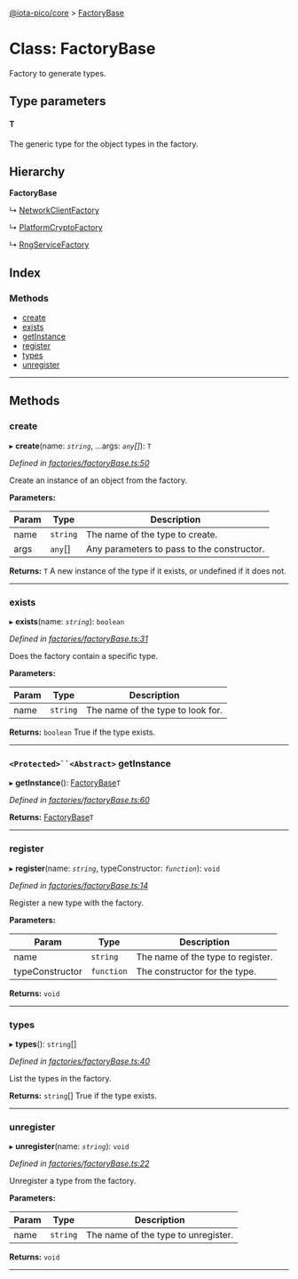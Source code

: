 [@iota-pico/core](../README.md) > [FactoryBase](../classes/factorybase.md)

# Class: FactoryBase

Factory to generate types.

## Type parameters
#### T 

The generic type for the object types in the factory.

## Hierarchy

**FactoryBase**

↳  [NetworkClientFactory](networkclientfactory.md)

↳  [PlatformCryptoFactory](platformcryptofactory.md)

↳  [RngServiceFactory](rngservicefactory.md)

## Index

### Methods

* [create](factorybase.md#create)
* [exists](factorybase.md#exists)
* [getInstance](factorybase.md#getinstance)
* [register](factorybase.md#register)
* [types](factorybase.md#types)
* [unregister](factorybase.md#unregister)

---

## Methods

<a id="create"></a>

###  create

▸ **create**(name: *`string`*, ...args: *`any`[]*): `T`

*Defined in [factories/factoryBase.ts:50](https://github.com/iotaeco/iota-pico-core/blob/1ab2281/src/factories/factoryBase.ts#L50)*

Create an instance of an object from the factory.

**Parameters:**

| Param | Type | Description |
| ------ | ------ | ------ |
| name | `string`   |  The name of the type to create. |
| args | `any`[]   |  Any parameters to pass to the constructor. |

**Returns:** `T`
A new instance of the type if it exists, or undefined if it does not.

___

<a id="exists"></a>

###  exists

▸ **exists**(name: *`string`*): `boolean`

*Defined in [factories/factoryBase.ts:31](https://github.com/iotaeco/iota-pico-core/blob/1ab2281/src/factories/factoryBase.ts#L31)*

Does the factory contain a specific type.

**Parameters:**

| Param | Type | Description |
| ------ | ------ | ------ |
| name | `string`   |  The name of the type to look for. |

**Returns:** `boolean`
True if the type exists.

___

<a id="getinstance"></a>

### `<Protected>``<Abstract>` getInstance

▸ **getInstance**(): [FactoryBase](factorybase.md)`T`

*Defined in [factories/factoryBase.ts:60](https://github.com/iotaeco/iota-pico-core/blob/1ab2281/src/factories/factoryBase.ts#L60)*

**Returns:** [FactoryBase](factorybase.md)`T`

___

<a id="register"></a>

###  register

▸ **register**(name: *`string`*, typeConstructor: *`function`*): `void`

*Defined in [factories/factoryBase.ts:14](https://github.com/iotaeco/iota-pico-core/blob/1ab2281/src/factories/factoryBase.ts#L14)*

Register a new type with the factory.

**Parameters:**

| Param | Type | Description |
| ------ | ------ | ------ |
| name | `string`   |  The name of the type to register. |
| typeConstructor | `function`   |  The constructor for the type. |

**Returns:** `void`

___

<a id="types"></a>

###  types

▸ **types**(): `string`[]

*Defined in [factories/factoryBase.ts:40](https://github.com/iotaeco/iota-pico-core/blob/1ab2281/src/factories/factoryBase.ts#L40)*

List the types in the factory.

**Returns:** `string`[]
True if the type exists.

___

<a id="unregister"></a>

###  unregister

▸ **unregister**(name: *`string`*): `void`

*Defined in [factories/factoryBase.ts:22](https://github.com/iotaeco/iota-pico-core/blob/1ab2281/src/factories/factoryBase.ts#L22)*

Unregister a type from the factory.

**Parameters:**

| Param | Type | Description |
| ------ | ------ | ------ |
| name | `string`   |  The name of the type to unregister. |

**Returns:** `void`

___


